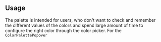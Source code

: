 ## Usage

The palette is intended for users, who don't want to check and remember the different values of the colors and spend large amount of time to configure the right color through the color picker. For the `ColorPalettePopover`